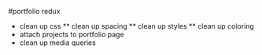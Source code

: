 #portfolio redux
* clean up css
    ** clean up spacing
    ** clean up styles
    ** clean up coloring
* attach projects to portfolio page
* clean up media queries